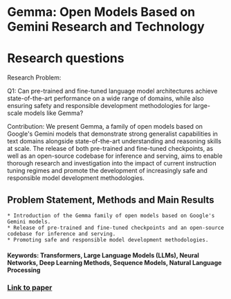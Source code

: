 # Gemma: Open Models Based on Gemini Research and Technology

# Research questions
Research Problem: 

Q1: Can pre-trained and fine-tuned language model architectures achieve state-of-the-art performance on a wide range of domains, while also ensuring safety and responsible development methodologies for large-scale models like Gemma? 

Contribution: We present Gemma, a family of open models based on Google's Gemini models that demonstrate strong generalist capabilities in text domains alongside state-of-the-art understanding and reasoning skills at scale. The release of both pre-trained and fine-tuned checkpoints, as well as an open-source codebase for inference and serving, aims to enable thorough research and investigation into the impact of current instruction tuning regimes and promote the development of increasingly safe and responsible model development methodologies.

## Problem Statement, Methods and Main Results
 
    * Introduction of the Gemma family of open models based on Google's Gemini models.
    * Release of pre-trained and fine-tuned checkpoints and an open-source codebase for inference and serving.
    * Promoting safe and responsible model development methodologies.

#### Keywords: Transformers, Large Language Models (LLMs), Neural Networks, Deep Learning Methods, Sequence Models, Natural Language Processing


### [Link to paper](https://arxiv.org/abs/2403.08295v4)
        